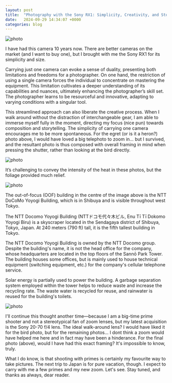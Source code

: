 ```yaml
---
layout: post
title:  "Photography with the Sony RX1: Simplicity, Creativity, and Storytelling"
date:   2024-09-29 14:34:07 +0000
categories: blog
---
```

![photo](/assets/images/DSC7470-2_DSC-RX1_Japan_Summer.png)

I have had this camera 10 years now. There are better cameras on the market (and I want to buy one), but I brought with me the Sony RX1 for its simplicity and size.

Carrying just one camera can evoke a sense of duality, presenting both limitations and freedoms for a photographer. On one hand, the restriction of using a single camera forces the individual to concentrate on mastering the equipment. This limitation cultivates a deeper understanding of its capabilities and nuances, ultimately enhancing the photographer’s skill set. The photographer learns to be resourceful and innovative, adapting to varying conditions with a singular tool. 

This streamlined approach can also liberate the creative process. When I walk around without the distraction of interchangeable gear, I am able to immerse myself fully in the moment, directing my focus (nice pun) towards composition and storytelling. The simplicity of carrying one camera encourages me to be more spontaneous. For the egret (or is it a heron?) photo above, I would have loved a big telephoto to zoom in… but I survived, and the resultant photo is thus composed with overall framing in mind when pressing the shutter, rather than looking at the bird directly.

![photo](/assets/images/DSC7473-2_DSC-RX1_Japan_Summer.png)

It’s challenging to convey the intensity of the heat in these photos, but the foliage provided much relief.

![photo](/assets/images/DSC7475-2_DSC-RX1_Japan_Summer.png)

The out-of-focus (OOF) building in the centre of the image above is the NTT DoCoMo Yoyogi Building, which is in Shibuya and is visible throughout west Tokyo.

The NTT Docomo Yoyogi Building (NTTドコモ代々木ビル, Enu Tī Tī Dokomo Yoyogi Biru) is a skyscraper located in the Sendagaya district of Shibuya, Tokyo, Japan. At 240 meters (790 ft) tall, it is the fifth tallest building in Tokyo.

The NTT Docomo Yoyogi Building is owned by the NTT Docomo group. Despite the building's name, it is not the head office for the company, whose headquarters are located in the top floors of the Sannō Park Tower. The building houses some offices, but is mainly used to house technical equipment (switching equipment, etc.) for the company's cellular telephone service.

Solar energy is partially used to power the building. A garbage separation system employed within the tower helps to reduce waste and increase the recycling rate. The waste water is recycled for reuse, and rainwater is reused for the building's toilets.

![photo](/assets/images/DSC7482-2_DSC-RX1_Japan_Summer.png)

I'll continue this thought another time—because I am a big-time prime shooter and not a stereotypical fan of zoom lenses, but my latest acquisition is the Sony 20-70 f/4 lens. The ideal walk-around lens? I would have liked it for the bird photo, but for the remaining photos... I dont think a zoom would have helped me here and in fact may have been a hinderance. For the final photo (above), would I have had this exact framing? It's impossible to know, truly.

What I do know, is that shooting with primes is certainly my favourite way to take pictures. The next trip to Japan is for pure vacation, though. I expect to carry with me a few primes and my new zoom. Let's see. Stay tuned, and thanks as always, dear reader.